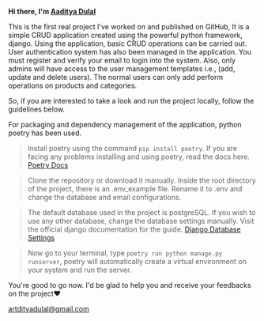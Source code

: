 **Hi there, I'm [Aaditya Dulal](https://aadityadulal.com/)**

This is the first real project I've worked on and published on GitHub, It is
a simple CRUD application created using the powerful python framework, django.
Using the application, basic CRUD operations can be carried out.
User authentication system has also been managed in the application.
You must register and verify your email to login into the system. Also, only
admins will have access to the user management templates i.e., (add, update and delete users).
The normal users can only add perform operations on products and categories.

So, if you are interested to take a look and run the project locally, follow the
guidelines below.

For packaging and dependency management of the application, python poetry has
been used.

>Install poetry using the command `pip install poetry`. If you are facing
any problems installing and using poetry, read the docs here. [Poetry Docs](https://python-poetry.org/docs/)

>Clone the repository or download it manually.
Inside the root directory of the project, there is an .env_example file.
Rename it to .env and change the database and email configurations.

>The default database used in the project is postgreSQL. If you wish to use any
other database, change the database settings manually. Visit the official django
documentation for the guide. [Django Database Settings](https://docs.djangoproject.com/en/3.2/ref/settings/#databases)

>Now go to your terminal, type `poetry run python manage.py runserver`,
poetry will automatically create a virtual environment on your system
and run the server. 

You're good to go now. I'd be glad to help you and
receive your feedbacks on the project:heart:

artdityadulal@gmail.com